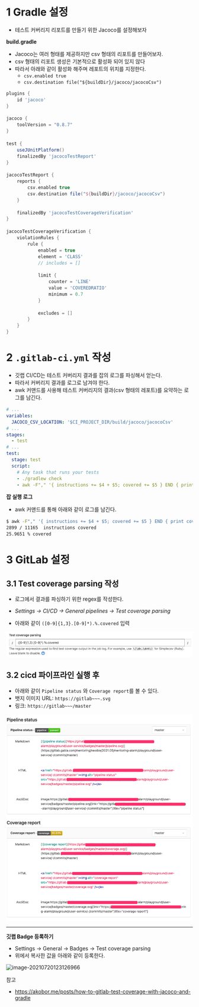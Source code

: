 # 1 Gradle 설정

* 테스트 커버리지 리포트를 만들기 위한 Jacoco를 설정해보자



**build.gradle**

* Jacoco는 여러 형태를 제공하지만 csv 형태의 리포트를 만들어보자.
* csv 형태의 리포트 생성은 기본적으로 활성화 되어 있지 않다
* 따라서 아래와 같이 활성화 해주며 레포트의 위치를 지정한다.
  * `csv.enabled true`
  * `csv.destination file("${buildDir}/jacoco/jacocoCsv")`


```groovy
plugins {
    id 'jacoco'
}

jacoco {
    toolVersion = "0.8.7"
}

test {
    useJUnitPlatform()
    finalizedBy 'jacocoTestReport'
}

jacocoTestReport {
    reports {
        csv.enabled true
        csv.destination file("${buildDir}/jacoco/jacocoCsv")
    }

    finalizedBy 'jacocoTestCoverageVerification'
}

jacocoTestCoverageVerification {
    violationRules {
        rule {
            enabled = true
            element = 'CLASS'
            // includes = []

            limit {
                counter = 'LINE'
                value = 'COVEREDRATIO'
                minimum = 0.7
            }

            excludes = []
        }
    }
}
```



# 2 `.gitlab-ci.yml` 작성

- 깃랩 CI/CD는 테스트 커버리지 결과를 잡의 로그를 파싱해서 얻는다.
- 따라서 커버리지 결과를 로그로 남겨야 한다.
- awk 커맨드를 사용해 테스트 커버리지의 결과(csv 형태의 레포트)를 요약하는 로그를 남긴다.

```yml
# ...
variables:
  JACOCO_CSV_LOCATION: '$CI_PROJECT_DIR/build/jacoco/jacocoCsv'
# ...
stages:
  - test
# ...
test:
  stage: test
  script:
    # Any task that runs your tests
    - ./gradlew check 
    - awk -F"," '{ instructions += $4 + $5; covered += $5 } END { print covered, "/", instructions, " instructions covered"; print 100*covered/instructions, "% covered" }' $JACOCO_CSV_LOCATION

```



**잡 실행 로그**

- awk 커맨드를 통해 아래와 같이 로그를 남긴다.

```bash
$ awk -F"," '{ instructions += $4 + $5; covered += $5 } END { print covered, "/", instructions, " instructions covered"; print 100*covered/instructions, "% covered" }' $JACOCO_CSV_LOCATION
2899 / 11165  instructions covered
25.9651 % covered
```



# 3 GitLab 설정



## 3.1 Test coverage parsing 작성

- 로그에서 결과를 파싱하기 위한 regex를 작성한다.

* *Settings -> CI/CD -> General pipelines -> Test coverage parsing*

- 아래와 같이 `([0-9]{1,3}.[0-9]*).%.covered` 입력

![image-20210720122604755](images/1.png)



## 3.2 **cicd 파이프라인 실행 후**

* 아래와 같이 `Pipeline status` 와 `Coverage report`를 볼 수 있다.
* 뱃지 이미지 URL: `https://gitlab~~~.svg`
* 링크: `https://gitlab~~~/master`

![image-20210720191610909](images/4.png)

****

**깃랩 Badge 등록하기**

* Settings -> General -> Badges -> Test coverage parsing
* 위에서 복사한 값을 아래와 같이 등록한다.

![image-20210720123126966](../../../../../../../.././images/3.png)



참고

- https://akobor.me/posts/how-to-gitlab-test-coverage-with-jacoco-and-gradle

